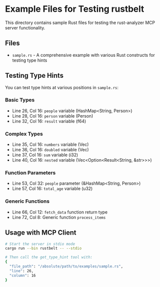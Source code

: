# Example Files for Testing rustbelt

This directory contains sample Rust files for testing the rust-analyzer MCP server functionality.

## Files

- `sample.rs` - A comprehensive example with various Rust constructs for testing type hints

## Testing Type Hints

You can test type hints at various positions in `sample.rs`:

### Basic Types
- Line 26, Col 16: `people` variable (HashMap<String, Person>)
- Line 28, Col 16: `person` variable (Person)
- Line 32, Col 16: `result` variable (f64)

### Complex Types
- Line 35, Col 16: `numbers` variable (Vec<i32>)
- Line 36, Col 16: `doubled` variable (Vec<i32>)
- Line 37, Col 16: `sum` variable (i32)
- Line 40, Col 16: `nested` variable (Vec<Option<Result<String, &str>>>)

### Function Parameters
- Line 53, Col 32: `people` parameter (&HashMap<String, Person>)
- Line 57, Col 16: `total_age` variable (u32)

### Generic Functions
- Line 66, Col 12: `fetch_data` function return type
- Line 72, Col 8: Generic function `process_items`

## Usage with MCP Client

```bash
# Start the server in stdio mode
cargo run --bin rustbelt -- --stdio

# Then call the get_type_hint tool with:
{
  "file_path": "/absolute/path/to/examples/sample.rs",
  "line": 26,
  "column": 16
}
```
